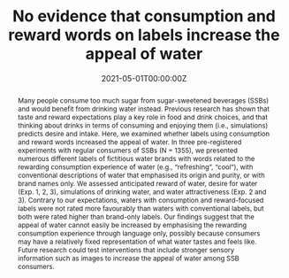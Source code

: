 ---
abstract: Many people consume too much sugar from sugar-sweetened beverages (SSBs) and would benefit from drinking water instead. Previous research has shown that taste and reward expectations play a key role in food and drink choices, and that thinking about drinks in terms of consuming and enjoying them (i.e., simulations) predicts desire and intake. Here, we examined whether labels using consumption and reward words increased the appeal of water. In three pre-registered experiments with regular consumers of SSBs (N = 1355), we presented numerous different labels of fictitious water brands with words related to the rewarding consumption experience of water (e.g., “refreshing”, “cool”), with conventional descriptions of water that emphasised its origin and purity, or with brand names only. We assessed anticipated reward of water, desire for water (Exp. 1, 2, 3), simulations of drinking water, and water attractiveness (Exp. 2 and 3). Contrary to our expectations, waters with consumption and reward-focused labels were not rated more favourably than waters with conventional labels, but both were rated higher than brand-only labels. Our findings suggest that the appeal of water cannot easily be increased by emphasising the rewarding consumption experience through language only, possibly because consumers may have a relatively fixed representation of what water tastes and feels like. Future research could test interventions that include stronger sensory information such as images to increase the appeal of water among SSB consumers.
authors:
- M.A. Claassen
- D. Rusz
- E.K. Papies
date: "2021-05-01T00:00:00Z"
doi: "10.1016/j.foodqual.2021.104403"
featured: false
image:
projects: []
publication: '*Food Quality and Preference, 104403*'
publication_short: ""
publication_types:
- "3"
publishDate: "2019-01-01T00:00:00Z"
title: No evidence that consumption and reward words on labels increase the appeal of water
url_code: ""
url_dataset: ""
url_pdf: ""
url_poster: ""
url_project: ""
url_slides: ""
url_source: ""
url_video: ""
---